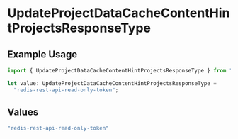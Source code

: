 # UpdateProjectDataCacheContentHintProjectsResponseType

## Example Usage

```typescript
import { UpdateProjectDataCacheContentHintProjectsResponseType } from "@vercel/sdk/models/operations/updateprojectdatacache.js";

let value: UpdateProjectDataCacheContentHintProjectsResponseType =
  "redis-rest-api-read-only-token";
```

## Values

```typescript
"redis-rest-api-read-only-token"
```